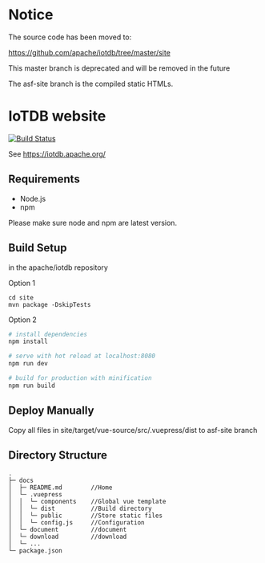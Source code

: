 # Notice

The source code has been moved to: 

https://github.com/apache/iotdb/tree/master/site

This master branch is deprecated and will be removed in the future

The asf-site branch is the compiled static HTMLs.

# IoTDB website

[![Build Status](https://builds.apache.org/view/I/view/IoTDB/job/IoTDB%20Website/badge/icon)](https://builds.apache.org/view/I/view/IoTDB/job/IoTDB%20Website/)

See https://iotdb.apache.org/

## Requirements

* Node.js
* npm

Please make sure node and npm are latest version.

## Build Setup

in the apache/iotdb repository

Option 1

```
cd site
mvn package -DskipTests
```

Option 2

``` bash
# install dependencies
npm install

# serve with hot reload at localhost:8080
npm run dev

# build for production with minification
npm run build
```

## Deploy Manually

Copy all files in site/target/vue-source/src/.vuepress/dist to asf-site branch

## Directory Structure

```
.
├─ docs
│  ├─ README.md	       //Home
│  └─ .vuepress
│  │  └─ components    //Global vue template
│  │  └─ dist          //Build directory
│  │  └─ public        //Store static files
│  │  └─ config.js	   //Configuration
│  └─ document         //document 
│  └─ download         //download
│  └─ ...              
└─ package.json
```

